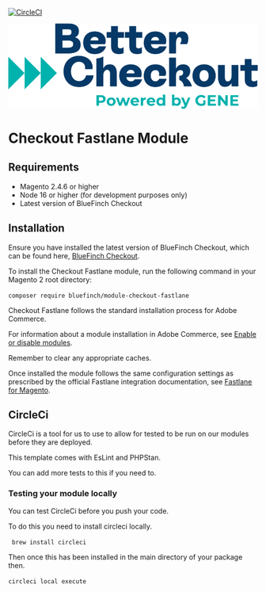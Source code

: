 [![CircleCI](https://dl.circleci.com/status-badge/img/gh/bluefinchcommerce/module-checkout-fastlane/tree/main.svg?style=svg&circle-token=CCIPRJ_XkqiX9NgSAReaDw3gwjonp_bc029db56d2b5c7f5b3cb46c3a47224d5f225094)](https://dl.circleci.com/status-badge/redirect/gh/bluefinchcommerce/module-checkout-fastlane/tree/main)

![Checkout Powered by BlueFinch](./assets/logo.svg)

# Checkout Fastlane Module

## Requirements

- Magento 2.4.6 or higher
- Node 16 or higher (for development purposes only)
- Latest version of BlueFinch Checkout

## Installation

Ensure you have installed the latest version of BlueFinch Checkout, which can be found here, [BlueFinch Checkout](https://github.com/bluefinchcommerce/module-checkout).

To install the Checkout Fastlane module, run the following command in your Magento 2 root directory:

``` composer require bluefinch/module-checkout-fastlane ```

Checkout Fastlane follows the standard installation process for Adobe Commerce.

For information about a module installation in Adobe Commerce, see [Enable or disable modules](https://experienceleague.adobe.com/en/docs/commerce-operations/installation-guide/tutorials/manage-modules).

Remember to clear any appropriate caches.

Once installed the module follows the same configuration settings as prescribed by the official Fastlane integration documentation, see [Fastlane for Magento](https://commercemarketplace.adobe.com/media/catalog/product/paypal-module-fastlane-1-0-0-ece/user_guides.pdf?1732698229).

## CircleCi

CircleCi is a tool for us to use to allow for tested to be run on our modules before they are deployed.

This template comes with EsLint and PHPStan.

You can add more tests to this if you need to.


### Testing your module locally

You can test CircleCi before you push your code.

To do this you need to install circleci locally.

``` brew install circleci```

Then once this has been installed in the main directory of your package then.

```circleci local execute```






